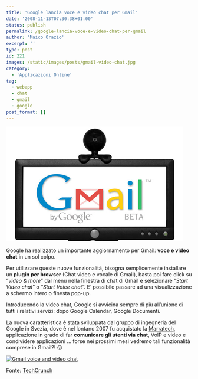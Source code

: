 ```yaml
---
title: 'Google lancia voce e video chat per Gmail'
date: '2008-11-13T07:30:38+01:00'
status: publish
permalink: /google-lancia-voce-e-video-chat-per-gmail
author: 'Maico Orazio'
excerpt: ''
type: post
id: 221
images: /static/images/posts/gmail-video-chat.jpg
category:
  - 'Applicazioni Online'
tag:
  - webapp
  - chat
  - gmail
  - google
post_format: []
---
```


![](/static/images/posts/gmail-video-chat.jpg 'Gmail Video Chat')

Google ha realizzato un importante aggiornamento per Gmail: **voce e video chat** in un sol colpo.

Per utilizzare queste nuove funzionalità, bisogna semplicemente installare un **plugin per browser** (Chat video e vocale di Gmail), basta poi fare click su “_video &amp; more_” dal menu nella finestra di chat di Gmail e selezionare “_Start Video chat_” o “_Start Voice chat_“. E’ possibile passare ad una visualizzazione a schermo intero o finesta pop-up.

Introducendo la video chat, Google si avvicina sempre di più all’unione di tutti i relativi servizi: dopo Google Calendar, Google Documenti.

La nuova caratteristica è stata sviluppata dal gruppo di ingegneria del Google in Svezia, dove è nel lontano 2007 fu acquistato la [Marratech](http://www.marratech.com/ 'Video collaborazione e-meeting'), applicazione in grado di far **comunicare gli utenti via chat**, VoIP e video e condividere applicazioni … forse nei prossimi mesi vedremo tali funzionalità comprese in Gmail?! 😮

[![Gmail voice and video chat](http://img.youtube.com/vi/JFGJRfoK9xQ/0.jpg)](http://www.youtube.com/watch?v=JFGJRfoK9xQ)

Fonte: [TechCrunch](http://www.techcrunch.com/2008/11/11/google-adds-voice-and-video-chat-to-gmail/trackback/)
